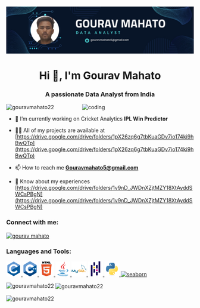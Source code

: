 ![logo](https://github.com/gouravmahato22/gouravmahato22/blob/main/banner.jfif)
<h1 align="center">Hi 👋, I'm Gourav Mahato</h1>
<h3 align="center">A passionate Data Analyst from India</h3>
<img align="right" alt="coding" width="300" src="https://camo.githubusercontent.com/a615ccee1fede08a3322b260a6c9b09fa7c9d76bb410469650b284ebebcaef57/68747470733a2f2f692e70696e696d672e636f6d2f6f726967696e616c732f65382f66342f35332f65386634353334363961336563393765636433353464663436356437333931332e676966">
<p align="left"> <img src="https://komarev.com/ghpvc/?username=gouravmahato22&label=Profile%20views&color=0e75b6&style=flat" alt="gouravmahato22" /> </p>

- 🔭 I’m currently working on Cricket Analytics **IPL Win Predictor**

- 👨‍💻 All of my projects are available at [https://drive.google.com/drive/folders/1pX26zq6g7tbKuaGDv7io174ki9hBwQTp](https://drive.google.com/drive/folders/1pX26zq6g7tbKuaGDv7io174ki9hBwQTp)

- 📫 How to reach me **Gouravmahato5@gmail.com**

- 📄 Know about my experiences [https://drive.google.com/drive/folders/1v9nD_JWDnXZjtMZY18XtAyddSWCsPBgN](https://drive.google.com/drive/folders/1v9nD_JWDnXZjtMZY18XtAyddSWCsPBgN)

<h3 align="left">Connect with me:</h3>
<p align="left">
<a href="https://linkedin.com/in/gourav mahato" target="blank"><img align="center" src="https://raw.githubusercontent.com/rahuldkjain/github-profile-readme-generator/master/src/images/icons/Social/linked-in-alt.svg" alt="gourav mahato" height="30" width="40" /></a>
</p>

<h3 align="left">Languages and Tools:</h3>
<p align="left"> <a href="https://www.cprogramming.com/" target="_blank" rel="noreferrer"> <img src="https://raw.githubusercontent.com/devicons/devicon/master/icons/c/c-original.svg" alt="c" width="40" height="40"/> </a> <a href="https://www.w3schools.com/cpp/" target="_blank" rel="noreferrer"> <img src="https://raw.githubusercontent.com/devicons/devicon/master/icons/cplusplus/cplusplus-original.svg" alt="cplusplus" width="40" height="40"/> </a> <a href="https://www.w3.org/html/" target="_blank" rel="noreferrer"> <img src="https://raw.githubusercontent.com/devicons/devicon/master/icons/html5/html5-original-wordmark.svg" alt="html5" width="40" height="40"/> </a> <a href="https://www.java.com" target="_blank" rel="noreferrer"> <img src="https://raw.githubusercontent.com/devicons/devicon/master/icons/java/java-original.svg" alt="java" width="40" height="40"/> </a> <a href="https://www.mysql.com/" target="_blank" rel="noreferrer"> <img src="https://raw.githubusercontent.com/devicons/devicon/master/icons/mysql/mysql-original-wordmark.svg" alt="mysql" width="40" height="40"/> </a> <a href="https://pandas.pydata.org/" target="_blank" rel="noreferrer"> <img src="https://raw.githubusercontent.com/devicons/devicon/2ae2a900d2f041da66e950e4d48052658d850630/icons/pandas/pandas-original.svg" alt="pandas" width="40" height="40"/> </a> <a href="https://www.python.org" target="_blank" rel="noreferrer"> <img src="https://raw.githubusercontent.com/devicons/devicon/master/icons/python/python-original.svg" alt="python" width="40" height="40"/> </a> <a href="https://seaborn.pydata.org/" target="_blank" rel="noreferrer"> <img src="https://seaborn.pydata.org/_images/logo-mark-lightbg.svg" alt="seaborn" width="40" height="40"/> </a> </p>

<p><img align="left" src="https://github-readme-stats.vercel.app/api/top-langs?username=gouravmahato22&show_icons=true&locale=en&layout=compact" alt="gouravmahato22" /></p>

<p>&nbsp;<img align="center" src="https://github-readme-stats.vercel.app/api?username=gouravmahato22&show_icons=true&locale=en" alt="gouravmahato22" /></p>

<p><img align="center" src="https://github-readme-streak-stats.herokuapp.com/?user=gouravmahato22&" alt="gouravmahato22" /></p>
